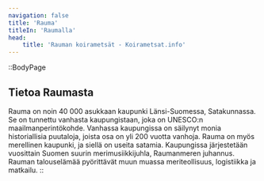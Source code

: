 ```yaml
---
navigation: false
title: 'Rauma'
titleIn: 'Raumalla'
head:
    title: 'Rauman koirametsät - Koirametsat.info'
---
```


::BodyPage
## Tietoa Raumasta
Rauma on noin 40 000 asukkaan kaupunki Länsi-Suomessa, Satakunnassa. Se on tunnettu vanhasta kaupungistaan, joka on UNESCO:n maailmanperintökohde. Vanhassa kaupungissa on säilynyt monia historiallisia puutaloja, joista osa on yli 200 vuotta vanhoja. Rauma on myös merellinen kaupunki, ja siellä on useita satamia. Kaupungissa järjestetään vuosittain Suomen suurin merimusiikkijuhla, Raumanmeren juhannus. Rauman talouselämää pyörittävät muun muassa meriteollisuus, logistiikka ja matkailu.
::